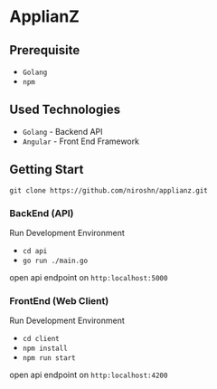# ApplianZ


## Prerequisite
- `Golang`
- `npm`

## Used Technologies
- `Golang` - Backend API
- `Angular` - Front End Framework


## Getting Start

`git clone https://github.com/niroshn/applianz.git`

### BackEnd (API)

Run Development Environment 
- `cd api`
- `go run ./main.go`

open api endpoint on `http:localhost:5000`

### FrontEnd (Web Client)

Run Development Environment 
- `cd client`
- `npm install`
- `npm run start`

open api endpoint on `http:localhost:4200`


